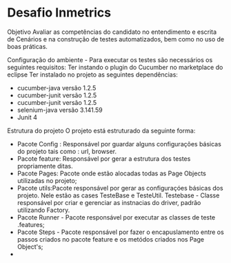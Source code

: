# Desafio Inmetrics

Objetivo
Avaliar as competências do candidato no entendimento e escrita de Cenários e na construção de testes automatizados,
bem como no uso de boas práticas.

Configuração do ambiente - 
Para executar os testes são necessários os seguintes requisitos:
 Ter instando o plugin do Cucumber no marketplace do eclipse
 Ter instalado no projeto as seguintes dependências: 
 - cucumber-java versão 1.2.5
 - cucumber-junit versão 1.2.5
 - cucumber-junit versão 1.2.5
 - selenium-java versão 3.141.59
 - Junit 4 
 
 Estrutura do projeto
 O projeto está estruturado da seguinte forma:
 - Pacote Config :  Responsável por guardar alguns configurações básicas do projeto tais como : url, browser.
 - Pacote feature:  Responsável por gerar a estrutura dos testes propriamente ditas.
 - Pacote Pages:     Pacote onde estão alocadas todas as Page Objects utilizadas no projeto;
 - Pacote utils:Pacote responsável por gerar as configuraçóes básicas dos projeto. Nele estão as cases TesteBase e TesteUtil. 
    Testebase - Classe responsável por criar e gerenciar as instnacias do driver, padrão utilizando Factory.
  - Pacote Runner - Pacote responsável por executar as classes de teste .features;
  - Pacote Steps - Pacote responsável por fazer o encapuslamento entre os passos criados no pacote feature e os metódos criados nos Page Object's;
  - 
  




